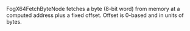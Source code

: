 FogX64FetchByteNode fetches a byte (8-bit word) from memory at a computed address plus a fixed offset. Offset is 0-based and in units of bytes.